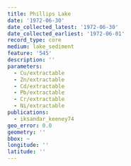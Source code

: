 ```yaml
---
title: Phillips Lake
date: '1972-06-30'
date_collected_latest: '1972-06-30'
date_collected_earliest: '1972-06-01'
record_type: core
medium: lake_sediment
feature: '545'
description: ''
parameters:
  - Cu/extractable
  - Zn/extractable
  - Cd/extractable
  - Pb/extractable
  - Cr/extractable
  - Ni/extractable
publications:
  - iksandar_keeney74
geo_error: 0.0
geometry: ''
bbox: ~
longitude: ''
latitude: ''
---
```

